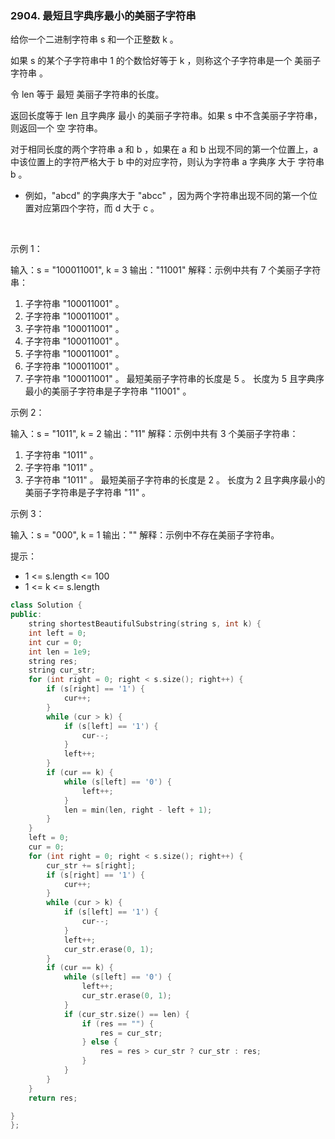 ### 2904. 最短且字典序最小的美丽子字符串



给你一个二进制字符串 s 和一个正整数 k 。

如果 s 的某个子字符串中 1 的个数恰好等于 k ，则称这个子字符串是一个 美丽子字符串 。

令 len 等于 最短 美丽子字符串的长度。

返回长度等于 len 且字典序 最小 的美丽子字符串。如果 s 中不含美丽子字符串，则返回一个 空 字符串。

对于相同长度的两个字符串 a 和 b ，如果在 a 和 b 出现不同的第一个位置上，a 中该位置上的字符严格大于 b 中的对应字符，则认为字符串 a 字典序 大于 字符串 b 。

 * 例如，"abcd" 的字典序大于 "abcc" ，因为两个字符串出现不同的第一个位置对应第四个字符，而 d 大于 c 。

 

示例 1：


输入：s = "100011001", k = 3
输出："11001"
解释：示例中共有 7 个美丽子字符串：
1. 子字符串 "100011001" 。
2. 子字符串 "100011001" 。
3. 子字符串 "100011001" 。
4. 子字符串 "100011001" 。
5. 子字符串 "100011001" 。
6. 子字符串 "100011001" 。
7. 子字符串 "100011001" 。
最短美丽子字符串的长度是 5 。
长度为 5 且字典序最小的美丽子字符串是子字符串 "11001" 。


示例 2：


输入：s = "1011", k = 2
输出："11"
解释：示例中共有 3 个美丽子字符串：
1. 子字符串 "1011" 。
2. 子字符串 "1011" 。
3. 子字符串 "1011" 。
最短美丽子字符串的长度是 2 。
长度为 2 且字典序最小的美丽子字符串是子字符串 "11" 。 


示例 3：


输入：s = "000", k = 1
输出：""
解释：示例中不存在美丽子字符串。




提示：

 * 1 <= s.length <= 100
 * 1 <= k <= s.length

```c++
class Solution {
public:
    string shortestBeautifulSubstring(string s, int k) {
	int left = 0;
	int cur = 0;
	int len = 1e9;
	string res;
	string cur_str;
	for (int right = 0; right < s.size(); right++) {
		if (s[right] == '1') {
			cur++;
		}
		while (cur > k) {
			if (s[left] == '1') {
				cur--;
			}
			left++;
		}
		if (cur == k) {
			while (s[left] == '0') {
				left++;
			}
			len = min(len, right - left + 1);
		}
	}
	left = 0;
	cur = 0;
	for (int right = 0; right < s.size(); right++) {
		cur_str += s[right];
		if (s[right] == '1') {
			cur++;
		}
		while (cur > k) {
			if (s[left] == '1') {
				cur--;
			}
			left++;
			cur_str.erase(0, 1);
		}
		if (cur == k) {
			while (s[left] == '0') {
				left++;
				cur_str.erase(0, 1);
			}
			if (cur_str.size() == len) {
				if (res == "") {
					res = cur_str;
				} else {
					res = res > cur_str ? cur_str : res;
				}
			}
		}
	}
	return res;

}
};
```

